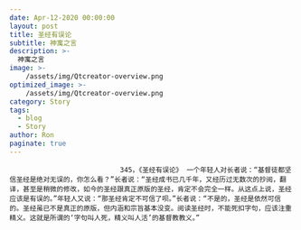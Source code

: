```yaml
---
date: Apr-12-2020 00:00:00
layout: post
title: 圣经有误论
subtitle: 神寓之言
description: >-
  神寓之言
image: >-
    /assets/img/Qtcreator-overview.png
optimized_image: >-
    /assets/img/Qtcreator-overview.png
category: Story
tags:
  - blog
  - Story
author: Ron
paginate: true
---
```


							　　345，《圣经有误论》 一个年轻人对长者说：“基督徒都坚信圣经是绝对无误的，你怎么看？”长者说：“圣经成书已几千年，又经历过无数次的抄阅，翻译，甚至是稍微的修改，如今的圣经跟真正原版的圣经，肯定不会完全一样。从这点上说，圣经应该是有误的。”年轻人又说：“那圣经肯定不可信了呗。”长者说：“不是的，圣经是依然可信的。圣经虽已不是真正的原版，但内涵和宗旨基本没变。阅读圣经时，不能死扣字句，应该注重精义。这就是所谓的‘字句叫人死，精义叫人活’的基督教教义。”
							
							
						